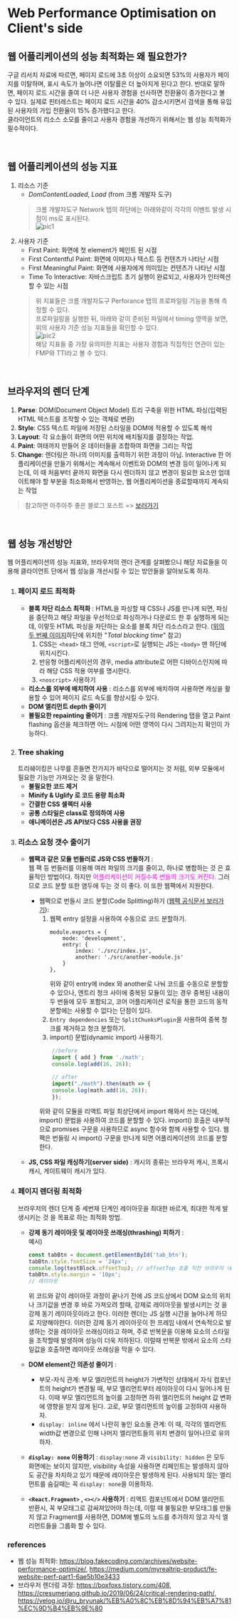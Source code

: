 # Web Performance Optimisation on Client's side

## 웹 어플리케이션의 성능 최적화는 왜 필요한가?
구글 리서치 자료에 따르면, 페이지 로드에 3초 이상이 소요되면 53%의 사용자가 페이지를 이탈하며, 표시 속도가 늘어나면 이탈률은 더 높아지게 된다고 한다. 반대로 말하면, 페이지 로드 시간을 줄여 더 나은 사용자 경험을 선사하면 전환율이 증가한다고 볼 수 있다. 실제로 핀터레스트는 페이지 로드 시간을 40% 감소시키면서 검색을 통해 유입된 사용자의 가입 전환율이 15% 증가했다고 한다.  
클라이언트의 리소스 소모를 줄이고 사용자 경험을 개선하기 위해서는 웹 성능 최적화가 필수적이다.  

<br/>

## 웹 어플리케이션의 성능 지표
1. 리소스 기준
    - *DomContentLoaded*, *Load* (from 크롬 개발자 도구)  
    > 크롬 개발자도구 Network 탭의 하단에는 아래와같이 각각의 이벤트 발생 시점이 ms로 표시된다.  
    ![pic1](../../assets/performance1.png)  
2. 사용자 기준  
    - First Paint: 화면에 첫 element가 페인트 된 시점
    - First Contentful Paint: 화면에 이미지나 텍스트 등 컨텐츠가 나타난 시점
    - First Meaningful Paint: 화면에 사용자에게 의미있는 컨텐츠가 나타난 시점
    - Time To Interactive: 자바스크립트 초기 실행이 완료되고, 사용자가 인터렉션 할 수 있는 시점
    > 위 지표들은 크롬 개발자도구 Perforance 탭의 프로파일링 기능을 통해 측정할 수 있다.  
    프로파일링을 실행한 뒤, 아래와 같이 준비된 파일에서 timing 영역을 보면, 위의 사용자 기준 성능 지표들을 확인할 수 있다.  
    ![pic2](../../assets/performance2.png)  
    해당 지표들 중 가장 유의미한 지표는 사용자 경험과 직접적인 연관이 있는 FMP와 TTI라고 볼 수 있다.

<br/>

## 브라우저의 렌더 단계
1. **Parse**: DOM(Document Object Model) 트리 구축을 위한 HTML 파싱(입력된 HTML 텍스트를 조작할 수 있는 객체로 변환)
2. **Style**:  CSS 텍스트 파일에 저장된 스타일을 DOM에 적용할 수 있도록 해석
3. **Layout**: 각 요소들이 화면의 어떤 위치에 배치될지를 결정하는 작업.
4. **Paint**: 여태까지 만들어 온 데이터들을 조합하여 화면을 그리는 작업
5. **Change**: 렌더링은 하나의 이미지를 출력하기 위한 과정이 아님. Interactive 한 어플리케이션을 만들기 위해서는 계속해서 이벤트와 DOM의 변경 등이 일어나게 되는데, 이 때 처음부터 끝까지 화면을 다시 렌더하지 않고 변경이 필요한 요소만 업데이트해야 할 부분을 최소화해서 반영하는, 웹 어플리케이션을 종료할때까지 계속되는 작업


> 참고하면 아주아주 좋은 블로그 포스트 => [보러가기](https://ibocon.tistory.com/251)

<br/>

## 웹 성능 개선방안
웹 어플리케이션의 성능 지표와, 브라우저의 렌더 관계를 살펴봤으니 해당 자료들을 이용해 클라이언트 단에서 웹 성능을 개선시킬 수 있는 방안들을 알아보도록 하자.  
1. ### 페이지 로드 최적화
     - **블록 차단 리소스 최적화** : HTML을 파싱할 때 CSS나 JS를 만나게 되면, 파싱을 중단하고 해당 파일을 우선적으로 파싱하거나 다운로드 한 후 실행하게 되는데, 이렇듯 HTML 파싱을 차단하는 요소를 블록 차단 리소스라고 한다. ([위의 두 번째 이미지](#웹-어플리케이션의-성능-지표)하단에 위치한 "*Total blocking time*" 참고)  
         1. CSS는 `<head>` 태그 안에, `<script>`로 실행되는 JS는 `<body>` 맨 하단에 위치시킨다.
         2. 반응형 어플리케이션의 경우, media attribute로 어떤 디바이스인지에 따라 해당 CSS 적용 여부를 명시한다.
         3. `<noscript>` 사용하기
     - **리소스를 외부에 배치하여 사용** : 리소스를 외부에 배치하여 사용하면 캐싱을 활용할 수 있어 페이지 로드 속도를 향상시킬 수 있다.
     - **DOM 엘리먼트 depth 줄이기**
     - **불필요한 repainting 줄이기** : 크롬 개발자도구의 Rendering 탭을 열고 Paint flashing 옵션을 체크하면 어느 시점에 어떤 영역이 다시 그려지는지 확인이 가능하다.
2. ### Tree shaking  
    트리쉐이킹은 나무를 흔들면 잔가지가 바닥으로 떨어지는 것 처럼, 외부 모듈에서 필요한 기능만 가져오는 것 을 말한다. 
    - **불필요한 코드 제거**
    - **Minify & Uglify 로 코드 용량 최소화**
    - **간결한 CSS 셀렉터 사용**
    - **공통 스타일은 class로 정의하여 사용**
    - **애니메이션은 JS API보다 CSS 사용을 권장**  
3. ### 리소스 요청 갯수 줄이기
    - **웹팩과 같은 모듈 번들러로 JS와 CSS 번들하기** :  
        웹 팩 등 번들러를 이용해 여러 파일의 크기를 줄이고, 하나로 병합하는 것 은 효율적인 방법이다. 하지만 <span style="color:magenta">어플리케이션이 커질수록 번들의 크기도 커진다.</span> 그러므로 코드 분할 또한 염두에 두는 것 이 좋다. 이 또한 웹팩에서 지원한다.  

        - 웹팩으로 번들시 코드 분할(Code Splitting)하기 ([웹팩 공식문서 보러가기](https://webpack.kr/guides/code-splitting/)):  
            1. 웹팩 entry 설정을 사용하여 수동으로 코드 분할하기.  
                ```
                module.exports = {
                    mode: 'development',
                    entry: {
                        index: './src/index.js',
                        another: './src/another-module.js'
                    }
                },
                ```
                위와 같이 entry에 index 와 another로 나눠 코드를 수동으로 분할할 수 있으나, 엔트리 청크 사이에 중복된 모듈이 있는 경우 중복된 내용이 두 번들에 모두 포함되고, 코어 어플리케이션 로직을 통한 코드의 동적 분할에는 사용할 수 없다는 단점이 있다.  
            2. `Entry dependencies` 또는 `SplitChunksPlugin`을 사용하여 중복 청크를 제거하고 청크 분할하기.
            3. import() 문법(dynamic import) 사용하기.
            ```javascript
                //before
                import { add } from './math';
                console.log(add(16, 26));

                // after
                import("./math").then(math => {
                console.log(math.add(16, 26));
                });
            ```
            위와 같이 모듈을 리액트 파일 최상단에서 import 해와서 쓰는 대신에, import() 문법을 사용하여 코드를 분할할 수 있다. import() 호출은 내부적으로 promises 구문을 사용하므로 async 함수와 함께 사용할 수 있다. 웹팩은 번들링 시 import() 구문을 만나게 되면 어플리케이션의 코드를 분할한다. 
    - **JS, CSS 파일 캐싱하기(server side)** : 캐시의 종류는 브라우저 캐시, 프록시 캐시, 게이트웨이 캐시가 있다.
4. ### 페이지 렌더링 최적화
    브라우저의 렌더 단계 중 세번재 단계인 레이아웃을 최대한 바르게, 최대한 적게 발생시키는 것 을 목표로 하는 최적화 방법.
    - **강제 동기 레이아웃 및 레이아웃 쓰래싱(thrashing) 피하기** :   
    예시)
        ```javascript 
        const tabBtn = document.getElementById('tab_btn');
        tabBtn.style.fontSize = '24px';
        console.log(testBlock.offsetTop); // offsetTop 호출 직전 브라우저 내부에서는 동기 레이아웃이 발생한다.
        tabBtn.style.margin = '10px';
        // 레이아웃
        ```
        위 코드와 같이 레이아웃 과정이 끝나기 전에 JS 코드상에서 DOM 요소의 위치나 크기값을 변경 후 바로 가져오려 할때, 강제로 레이아웃을 발생시키는 것 을 강제 동기 레이아웃이라고 한다. 이러한 렌더는 JS 실행 시간을 늘어나게 하므로 지양해야한다. 이러한 강제 동기 레이아웃이 한 프레임 내에서 연속적으로 발생하는 것을 레이아웃 쓰래싱이라고 하며, 주로 반복문을 이용해 요소의 스타일을 조작할때 발생하며 성능이 더욱 저하된다. 이럴때 반복문 밖에서 요소의 스타일값을 호출하면 레이아웃 쓰래싱을 막을 수 있다.  

   - **DOM element간 의존성 줄이기** : 
        - 부모-자식 관계: 부모 엘리먼트의 height가 가변적인 상태에서 자식 컴포넌트의 height가 변경될 때, 부모 엘리먼트부터 레이아웃이 다시 일어나게 된다. 이때 부모 엘리먼트의 높이를 고정하면 하위 엘리먼트의 height 값 변화에 영향을 받지 않게 된다. 고로, 부모 엘리먼트의 높이를 고정하여 사용하자.
        - `display: inline` 에서 나란히 놓인 요소들 관계: 이 때, 각각의 엘리먼트 width값 변경으로 인해 나머지 엘리먼트들의 위치 변경이 일어나므로 유의하자.  
    -  **`display: none` 이용하기** : `display:none` 과 `visibility: hidden` 은 모두 화면에는 보이지 않지만, visibility 속성을 사용하면 리페인트는 발생하지 않아도 공간을 차지하고 있기 때문에 레이아웃은 발생하게 된다. 사용되지 않는 엘리먼트를 숨길때는 꼭 `display: none`을 이용하자.
    - **`<React.Fragment>` , `<></>` 사용하기** : 리액트 컴포넌트에서 DOM 엘리먼트 반환시, 꼭 부모태그로 감싸져있어야 하는데, 이럴 때 불필요한 부모태그를 만들지 않고 Fragment를 사용하면, DOM에 별도의 노드를 추가하지 않고 자식 엘리먼트들을 그룹화 할 수 있다.







### references
- 웹 성능 최적화: https://blog.fakecoding.com/archives/website-performance-optimize/, https://medium.com/myrealtrip-product/fe-website-perf-part1-6ae5b10e3433
- 브라우저 렌더링 과정: https://boxfoxs.tistory.com/408, https://cresumerjang.github.io/2019/06/24/critical-rendering-path/, https://velog.io/@ru_bryunak/%EB%A0%8C%EB%8D%94%EB%A7%81%EC%9D%B4%EB%9E%80